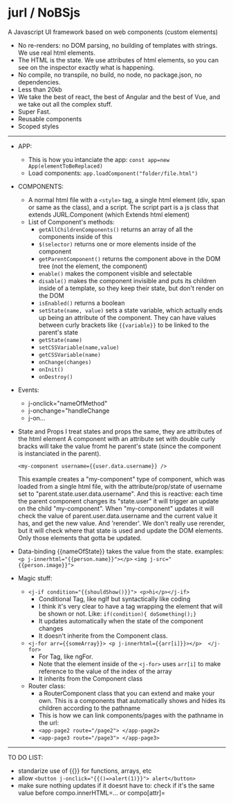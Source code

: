 # jurl / NoBSjs

A Javascript UI framework based on web components (custom elements)

- No re-renders: no DOM parsing, no building of templates with strings. We use real html elements.
- The HTML is the state. We use attributes of html elements, so you can see on the inspector exactly what is happening.
- No compile, no transpile, no build, no node, no package.json, no dependencies.
- Less than 20kb
- We take the best of react, the best of Angular and the best of Vue, and we take out all the complex stuff.
- Super Fast.
- Reusable components
- Scoped styles

---

- APP:

  - This is how you intanciate the app: `const app=new App(elementToBeReplaced)`
  - Load components: `app.loadComponent("folder/file.html")`

- COMPONENTS:

  - A normal html file with a `<style>` tag, a single html element (div, span or same as the class), and a script. The script part is a js class that extends JURL.Component (which Extends html element)
  - List of Component's methods:
    - `getAllChildrenComponents()` returns an array of all the components inside of this
    - `$(selector)` returns one or more elements inside of the component
    - `getParentComponent()` returns the component above in the DOM tree (not the element, the component)
    - `enable()` makes the component visible and selectable
    - `disable()` makes the component invisible and puts its children inside of a template, so they keep their state, but don't render on the DOM
    - `isEnabled()` returns a boolean
    - `setState(name, value)` sets a state variable, which actually ends up being an attribute of the component. They can have values between curly brackets like `{{variable}}` to be linked to the parent's state
    - `getState(name)`
    - `setCSSVariable(name,value)`
    - `getCSSVariable(name)`
    - `onChange(changes)`
    - `onInit()`
    - `onDestroy()`

- Events:

  - j-onclick="nameOfMethod"
  - j-onchange="handleChange
  - j-on...

- State and Props
  I treat states and props the same, they are attributes of the html element
  A component with an attribute set with double curly bracks will take the value fromt he parent's state (since the component is instanciated in the parent).

  `<my-component username={{user.data.username}} />`

  This example creates a "my-component" type of component, which was loaded from a single html file, with the attribute/prop/state of username set to "parent.state.user.data.username". And this is reactive: each time the parent component changes its "state.user" it will trigger an update on the child "my-component". When "my-component" updates it will check the value of parent.user.data.username and the current value it has, and get the new value. And 'rerender'. We don't really use rerender, but it will check where that state is used and update the DOM elements. Only those elements that gotta be updated.

- Data-binding
  {{nameOfState}} takes the value from the state.
  examples:
  `<p j-innerhtml="{{person.name}}"></p>`
  `<img j-src="{{person.image}}">`

- Magic stuff:
  - `<j-if condition="{{shouldShow()}}"> <p>hi</p></j-if>`
    - Conditional Tag, like ngIf but syntactically like coding
    - I think it's very clear to have a tag wrapping the element that will be shown or not. Like: `if(condition){ doSomething();}`
    - It updates automatically when the state of the component changes
    - It doesn't inherite from the Component class.
  - `<j-for arr={{someArray}}> <p j-innerhtml={{arr[i]}}></p>  </j-for>`
    - For Tag, like ngFor.
    - Note that the element inside of the `<j-for>` uses `arr[i]` to make reference to the value of the index of the array
    - It inherits from the Component class
  - Router class:
    - a RouterComponent class that you can extend and make your own. This is a components that automatically shows and hides its children according to the pathname
    - This is how we can link components/pages with the pathname in the url:
    - `<app-page2 route="/page2"> </app-page2>`
    - `<app-page3 route="/page3"> </app-page3>`

---

TO DO LIST:

- standarize use of {{}} for functions, arrays, etc
- allow `<button j-onclick="{{()=>alert(1)}}"> alert</button>`
- make sure nothing updates if it doesnt have to: check if it's the same value before compo.innerHTML=... or compo[attr]=
